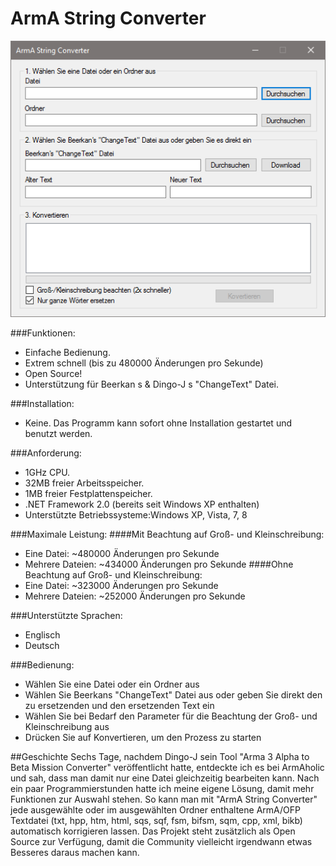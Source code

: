 ﻿# ArmA String Converter
<p align="center">
  <img src="Screenshot.png">
</p>



###Funktionen:
- Einfache Bedienung.
- Extrem schnell (bis zu 480000 Änderungen pro Sekunde)
- Open Source!
- Unterstützung für Beerkan s & Dingo-J s "ChangeText" Datei.

###Installation:
- Keine. Das Programm kann sofort ohne Installation gestartet und benutzt werden.

###Anforderung:
- 1GHz CPU.
- 32MB freier Arbeitsspeicher.
- 1MB freier Festplattenspeicher.
- .NET Framework 2.0 (bereits seit Windows XP enthalten)
- Unterstützte Betriebssysteme:Windows XP, Vista, 7, 8

###Maximale Leistung:
####Mit Beachtung auf Groß- und Kleinschreibung:
- Eine Datei: ~480000 Änderungen pro Sekunde
- Mehrere Dateien: ~434000 Änderungen pro Sekunde
####Ohne Beachtung auf Groß- und Kleinschreibung:
- Eine Datei: ~323000 Änderungen pro Sekunde
- Mehrere Dateien: ~252000 Änderungen pro Sekunde

###Unterstützte Sprachen:
- Englisch
- Deutsch

###Bedienung:
- Wählen Sie eine Datei oder ein Ordner aus
- Wählen Sie Beerkans "ChangeText" Datei aus oder geben Sie direkt den zu ersetzenden und den ersetzenden Text ein
- Wählen Sie bei Bedarf den Parameter für die Beachtung der Groß- und Kleinschreibung aus
- Drücken Sie auf Konvertieren, um den Prozess zu starten

##Geschichte
Sechs Tage, nachdem Dingo-J sein Tool "Arma 3 Alpha to Beta Mission Converter" veröffentlicht hatte, entdeckte ich es bei ArmAholic und sah, dass man damit nur eine Datei gleichzeitig bearbeiten kann. Nach ein paar Programmierstunden hatte ich meine eigene Lösung, damit mehr Funktionen zur Auswahl stehen. So kann man mit "ArmA String Converter" jede ausgewählte oder im ausgewählten Ordner enthaltene ArmA/OFP Textdatei (txt, hpp, htm, html, sqs, sqf, fsm, bifsm, sqm, cpp, xml, bikb) automatisch korrigieren lassen. Das Projekt steht zusätzlich als Open Source zur Verfügung, damit die Community vielleicht irgendwann etwas Besseres daraus machen kann.